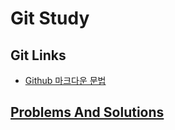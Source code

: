 ﻿# Git Study

## Git Links

 * [Github 마크다운 문법](https://guides.github.com/features/mastering-markdown/)
 
## [Problems And Solutions](PnS)